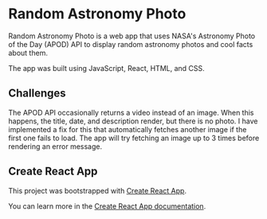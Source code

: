 # Random Astronomy Photo

Random Astronomy Photo is a web app that uses NASA's Astronomy Photo of the Day (APOD) API to display random astronomy photos and cool facts about them.

The app was built using JavaScript, React, HTML, and CSS.

## Challenges

The APOD API occasionally returns a video instead of an image. When this happens, the title, date, and description render, but there is no photo. I have implemented a fix for this that automatically fetches another image if the first one fails to load. The app will try fetching an image up to 3 times before rendering an error message.

## Create React App

This project was bootstrapped with [Create React App](https://github.com/facebook/create-react-app).

You can learn more in the [Create React App documentation](https://facebook.github.io/create-react-app/docs/getting-started).
